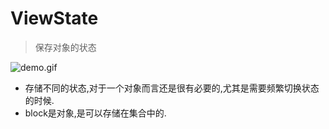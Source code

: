 # ViewState

> 保存对象的状态

![demo.gif](http://images0.cnblogs.com/blog2015/607542/201506/302210504629128.gif)

* 存储不同的状态,对于一个对象而言还是很有必要的,尤其是需要频繁切换状态的时候.
* block是对象,是可以存储在集合中的.
